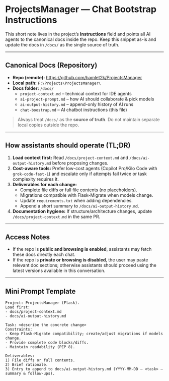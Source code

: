 # ProjectsManager — Chat Bootstrap Instructions

This short note lives in the project’s **Instructions** field and points all AI agents to the canonical docs inside the repo. Keep this snippet as-is and update the docs in `/docs/` as the single source of truth.

---

## Canonical Docs (Repository)
- **Repo (remote):** https://github.com/hamlet2k/ProjectsManager
- **Local path:** `F:\Projects\ProjectsManager\`
- **Docs folder:** `/docs/`
  - `project-context.md` – technical context for IDE agents
  - `ai-project-prompt.md` – how AI should collaborate & pick models
  - `ai-output-history.md` – append-only history of AI runs
  - `chat-boostrap.md` – AI chatbot instructions (this file)

> Always treat `/docs/` as the **source of truth**. Do not maintain separate local copies outside the repo.

---

## How assistants should operate (TL;DR)
1. **Load context first:** Read `/docs/project-context.md` and `/docs/ai-output-history.md` before proposing changes.
2. **Cost-aware tools:** Prefer low-cost agents (Copilot Pro/Kilo Code with `grok-code-fast-1`) and escalate only if attempts fail twice or task complexity requires it.
3. **Deliverables for each change:**
   - Complete file diffs or full file contents (no placeholders).
   - Migrations compatible with Flask-Migrate when models change.
   - Update `requirements.txt` when adding dependencies.
   - Append a short summary to `/docs/ai-output-history.md`.
4. **Documentation hygiene:** If structure/architecture changes, update `/docs/project-context.md` in the same PR.

---

## Access Notes
- If the repo is **public and browsing is enabled**, assistants may fetch these docs directly each chat.
- If the repo is **private or browsing is disabled**, the user may paste relevant doc sections; otherwise assistants should proceed using the latest versions available in this conversation.

---

## Mini Prompt Template
```
Project: ProjectsManager (Flask).
Load first:
- docs/project-context.md
- docs/ai-output-history.md

Task: <describe the concrete change>
Constraints:
- Keep Flask-Migrate compatibility; create/adjust migrations if models change.
- Provide complete code blocks/diffs.
- Maintain readability (PEP 8).

Deliverables:
1) File diffs or full contents.
2) Brief rationale.
3) Entry to append to docs/ai-output-history.md (YYYY-MM-DD – <task> – summary & follow-ups).
```

